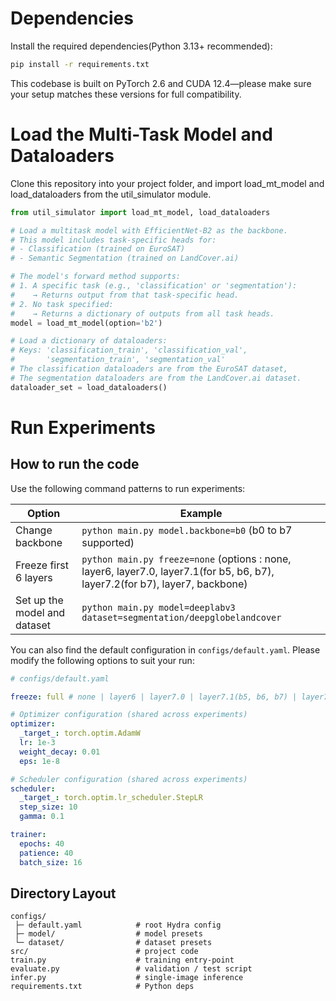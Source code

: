 # Dependencies
Install the required dependencies(Python 3.13+ recommended):
```bash
pip install -r requirements.txt
```
This codebase is built on PyTorch 2.6 and CUDA 12.4—please make sure your setup matches these versions for full compatibility.

# Load the Multi-Task Model and Dataloaders

Clone this repository into your project folder, and import load_mt_model and load_dataloaders from the util_simulator module.

```python
from util_simulator import load_mt_model, load_dataloaders

# Load a multitask model with EfficientNet-B2 as the backbone.
# This model includes task-specific heads for:
# - Classification (trained on EuroSAT)
# - Semantic Segmentation (trained on LandCover.ai)

# The model's forward method supports:
# 1. A specific task (e.g., 'classification' or 'segmentation'):
#    → Returns output from that task-specific head.
# 2. No task specified:
#    → Returns a dictionary of outputs from all task heads.
model = load_mt_model(option='b2')

# Load a dictionary of dataloaders:
# Keys: 'classification_train', 'classification_val', 
#       'segmentation_train', 'segmentation_val'
# The classification dataloaders are from the EuroSAT dataset,
# The segmentation dataloaders are from the LandCover.ai dataset.
dataloader_set = load_dataloaders()
```

# Run Experiments

## How to run the code
Use the following command patterns to run experiments:

| Option | Example |
|---------|---------|
| Change backbone | `python main.py model.backbone=b0` (b0 to b7 supported) |
| Freeze first 6 layers | `python main.py freeze=none` (options : none, layer6, layer7.0, layer7.1(for b5, b6, b7), layer7.2(for b7), layer7, backbone) |
| Set up the model and dataset | `python main.py model=deeplabv3 dataset=segmentation/deepglobelandcover` |

You can also find the default configuration in `configs/default.yaml`. Please modify the following options to suit your run:

```yaml
# configs/default.yaml

freeze: full # none | layer6 | layer7.0 | layer7.1(b5, b6, b7) | layer7.2(b7) | layer7 | backbone

# Optimizer configuration (shared across experiments)
optimizer:
  _target_: torch.optim.AdamW
  lr: 1e-3
  weight_decay: 0.01
  eps: 1e-8

# Scheduler configuration (shared across experiments)
scheduler:
  _target_: torch.optim.lr_scheduler.StepLR
  step_size: 10
  gamma: 0.1

trainer:
  epochs: 40 
  patience: 40
  batch_size: 16 
```

## Directory Layout

```
configs/
 ├─ default.yaml            # root Hydra config
 ├─ model/                  # model presets
 └─ dataset/                # dataset presets
src/                        # project code
train.py                    # training entry‑point
evaluate.py                 # validation / test script
infer.py                    # single‑image inference
requirements.txt            # Python deps
```
